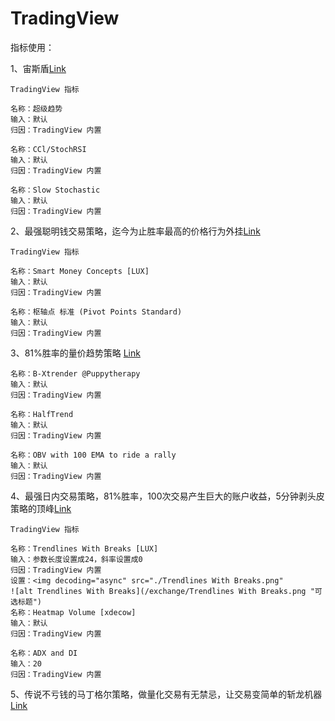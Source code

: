 # TradingView

指标使用：

1、宙斯盾[Link](https://www.youtube.com/watch?v=mzmyuajMf-0)

    TradingView 指标

    名称：超级趋势
    输入：默认
    归因：TradingView 内置

    名称：CCl/StochRSI
    输入：默认
    归因：TradingView 内置

    名称：Slow Stochastic
    输入：默认
    归因：TradingView 内置

2、最强聪明钱交易策略，迄今为止胜率最高的价格行为外挂[Link](https://www.youtube.com/watch?v=FseZ57hxtPI)

    TradingView 指标

    名称：Smart Money Concepts [LUX]
    输入：默认
    归因：TradingView 内置

    名称：枢轴点 标准 (Pivot Points Standard)
    输入：默认
    归因：TradingView 内置

3、81%胜率的量价趋势策略 [Link](https://www.youtube.com/watch?v=u4cF3HmDn6E)

    名称：B-Xtrender @Puppytherapy
    输入：默认
    归因：TradingView 内置

    名称：HalfTrend
    输入：默认
    归因：TradingView 内置

    名称：OBV with 100 EMA to ride a rally
    输入：默认
    归因：TradingView 内置
4、最强日内交易策略，81%胜率，100次交易产生巨大的账户收益，5分钟剥头皮策略的顶峰[Link](https://www.youtube.com/watch?v=fFlRQkwppro)

    TradingView 指标

    名称：Trendlines With Breaks [LUX]
    输入：参数长度设置成24，斜率设置成0
    归因：TradingView 内置
    设置：<img decoding="async" src="./Trendlines With Breaks.png"
    ![alt Trendlines With Breaks](/exchange/Trendlines With Breaks.png "可选标题")
    名称：Heatmap Volume [xdecow]
    输入：默认
    归因：TradingView 内置

    名称：ADX and DI
    输入：20
    归因：TradingView 内置

5、传说不亏钱的马丁格尔策略，做量化交易有无禁忌，让交易变简单的斩龙机器[Link](https://www.youtube.com/watch?v=ei9USkMnb6c)


